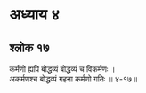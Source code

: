 # अध्याय ४

## श्लोक १७

कर्मणो ह्यपि बोद्धव्यं बोद्धव्यं च विकर्मणः ।<br>अकर्मणश्च बोद्धव्यं गहना कर्मणो गतिः ॥ ४-१७॥<br><br>


